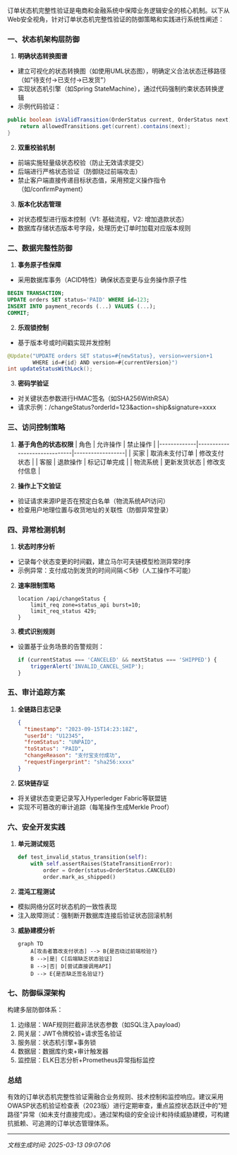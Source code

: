 

订单状态机完整性验证是电商和金融系统中保障业务逻辑安全的核心机制。以下从Web安全视角，针对订单状态机完整性验证的防御策略和实践进行系统性阐述：

### 一、状态机架构层防御
1. **明确状态转换图谱**
- 建立可视化的状态转换图（如使用UML状态图），明确定义合法状态迁移路径（如"待支付→已支付→已发货"）
- 实现状态机引擎（如Spring StateMachine），通过代码强制约束状态转换逻辑
- 示例代码验证：
```java
public boolean isValidTransition(OrderStatus current, OrderStatus next) {
    return allowedTransitions.get(current).contains(next);
}
```

2. **双重校验机制**
- 前端实施轻量级状态校验（防止无效请求提交）
- 后端进行严格状态验证（防御绕过前端攻击）
- 禁止客户端直接传递目标状态值，采用预定义操作指令（如/confirmPayment）

3. **版本化状态管理**
- 对状态模型进行版本控制（V1: 基础流程，V2: 增加退款状态）
- 数据库存储状态版本号字段，处理历史订单时加载对应版本规则

### 二、数据完整性防御
1. **事务原子性保障**
- 采用数据库事务（ACID特性）确保状态变更与业务操作原子性
```sql
BEGIN TRANSACTION;
UPDATE orders SET status='PAID' WHERE id=123;
INSERT INTO payment_records (...) VALUES (...);
COMMIT;
```

2. **乐观锁控制**
- 基于版本号或时间戳实现并发控制
```java
@Update("UPDATE orders SET status=#{newStatus}, version=version+1 
        WHERE id=#{id} AND version=#{currentVersion}")
int updateStatusWithLock();
```

3. **密码学验证**
- 对关键状态参数进行HMAC签名（如SHA256WithRSA）
- 请求示例：/changeStatus?orderId=123&action=ship&signature=xxxx

### 三、访问控制策略
1. **基于角色的状态权限**
   | 角色        | 允许操作                     | 禁止操作         |
   |-------------|------------------------------|------------------|
   | 买家        | 取消未支付订单               | 修改支付状态     |
   | 客服        | 退款操作                     | 标记订单完成     |
   | 物流系统    | 更新发货状态                 | 修改支付信息     |

2. **操作上下文验证**
- 验证请求来源IP是否在预定白名单（物流系统API访问）
- 检查用户地理位置与收货地址的关联性（防御异常登录）

### 四、异常检测机制
1. **状态时序分析**
- 记录每个状态变更的时间戳，建立马尔可夫链模型检测异常时序
- 示例异常：支付成功到发货的时间间隔＜5秒（人工操作不可能）

2. **速率限制策略**
   ```nginx
   location /api/changeStatus {
       limit_req zone=status_api burst=10;
       limit_req_status 429;
   }
   ```

3. **模式识别规则**
- 设置基于业务场景的告警规则：
  ```javascript
  if (currentStatus === 'CANCELED' && nextStatus === 'SHIPPED') {
      triggerAlert('INVALID_CANCEL_SHIP');
  }
  ```

### 五、审计追踪方案
1. **全链路日志记录**
   ```json
   {
     "timestamp": "2023-09-15T14:23:18Z",
     "userId": "U12345",
     "fromStatus": "UNPAID",
     "toStatus": "PAID",
     "changeReason": "支付宝支付成功",
     "requestFingerprint": "sha256:xxxx"
   }
   ```

2. **区块链存证**
- 将关键状态变更记录写入Hyperledger Fabric等联盟链
- 实现不可篡改的审计追踪（每笔操作生成Merkle Proof）

### 六、安全开发实践
1. **单元测试规范**
   ```python
   def test_invalid_status_transition(self):
       with self.assertRaises(StateTransitionError):
           order = Order(status=OrderStatus.CANCELED)
           order.mark_as_shipped()
   ```

2. **混沌工程测试**
- 模拟网络分区时状态机的一致性表现
- 注入故障测试：强制断开数据库连接后验证状态回滚机制

3. **威胁建模分析**
   ```mermaid
   graph TD
       A[攻击者篡改支付状态] --> B{是否绕过前端校验?}
       B -->|是| C[后端缺乏状态验证]
       B -->|否| D[尝试直接调用API]
       D --> E{是否缺乏签名验证?}
   ```

### 七、防御纵深架构
构建多层防御体系：
1. 边缘层：WAF规则拦截非法状态参数（如SQL注入payload）
2. 网关层：JWT令牌校验+请求签名验证
3. 服务层：状态机引擎+事务锁
4. 数据层：数据库约束+审计触发器
5. 监控层：ELK日志分析+Prometheus异常指标监控

### 总结
有效的订单状态机完整性验证需融合业务规则、技术控制和监控响应。建议采用OWASP状态机验证检查表（2023版）进行定期审查，重点监控状态跃迁中的"短路径"异常（如未支付直接完成）。通过架构级的安全设计和持续威胁建模，可构建抗抵赖、可追溯的订单状态管理体系。

---

*文档生成时间: 2025-03-13 09:07:06*













